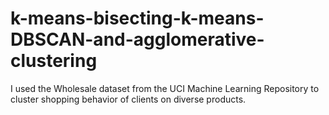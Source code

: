 # k-means-bisecting-k-means-DBSCAN-and-agglomerative-clustering
I used the Wholesale dataset from the UCI Machine Learning Repository to cluster shopping behavior of clients on diverse products.
